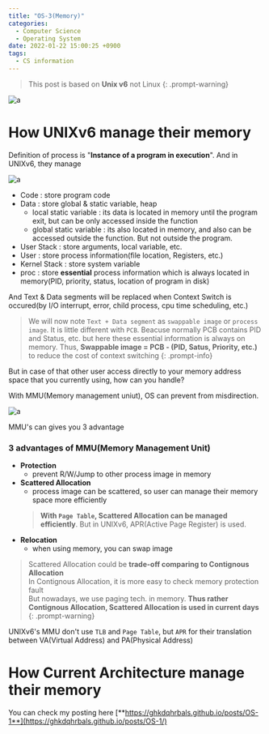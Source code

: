 ```yaml
---
title: "OS-3(Memory)"
categories:
  - Computer Science
  - Operating System
date: 2022-01-22 15:00:25 +0900
tags:
  - CS information
---
```


> This post is based on **Unix v6** not Linux
{: .prompt-warning}

![a](../../assets/p/cs/os/UNIXGenealogy.png)

# How UNIXv6 manage their memory

Definition of process is "**Instance of a program in execution**". And in UNIXv6, they manage 


![a](../../assets/p/cs/os/memory_unix6.png)
* Code : store program code
* Data : store global & static variable, heap
  * local static variable : its data is located in memory until the program exit, but can be only accessed inside the function
  * global static variable : its also located in memory, and also can be accessed outside the function. But not outside the program.
* User Stack : store arguments, local variable, etc.
* User : store process information(file location, Registers, etc.)
* Kernel Stack : store system variable
* proc : store **essential** process information which is always located in memory(PID, priority, status, location of program in disk)

And Text & Data segments will be replaced when Context Switch is occured(by I/O interrupt, error, child process, cpu time scheduling, etc.)

> We will now note `Text + Data segment` as `swappable image` or `process image`. It is little different with `PCB`. Beacuse normally PCB contains PID and Status, etc. but here these essential information is always on memory. Thus, **Swappable image = PCB - (PID, Satus, Priority, etc.)** to reduce the cost of context switching
{: .prompt-info}

But in case of that other user access directly to your memory address space that you currently using, how can you handle?

With MMU(Memory management uniut), OS can prevent from misdirection.

![a](../../assets/p/cs/os/mmu.png)

MMU's can gives you 3 advantage

### 3 advantages of MMU(Memory Management Unit)

* **Protection**
  * prevent R/W/Jump to other process image in memory
* **Scattered Allocation**
  * process image can be scattered, so user can manage their memory space more efficiently
  > **With `Page Table`, Scattered Allocation can be managed efficiently**. But in UNIXv6, APR(Active Page Register) is used.
* **Relocation**
  * when using memory, you can swap image

> Scattered Allocation could be **trade-off comparing to Contignous Allocation**     
> In Contignous Allocation, it is more easy to check memory protection fault    
> But nowadays, we use paging tech. in memory. **Thus rather Contignous Allocation, Scattered Allocation is used in current days**
{: .prompt-warning}

UNIXv6's MMU don't use `TLB` and `Page Table`, but `APR` for their translation between VA(Virtual Address) and PA(Physical Address)

# How Current Architecture manage their memory

You can check my posting here [**https://ghkdqhrbals.github.io/posts/OS-1**](https://ghkdqhrbals.github.io/posts/OS-1/)